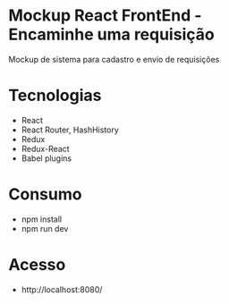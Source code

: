 
# Mockup React FrontEnd - Encaminhe uma requisição
Mockup de sistema para cadastro e envio de requisições

# Tecnologias 
* React
* React Router, HashHistory
* Redux
* Redux-React
* Babel plugins

# Consumo
* npm install
* npm run dev

# Acesso
* http://localhost:8080/
